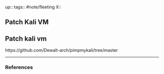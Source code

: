 up::
tags:: #note/fleeting 
X:: 

## Patch Kali VM

## Patch kali vm

https\://github.com/Dewalt-arch/pimpmykali/tree/master


---

### References